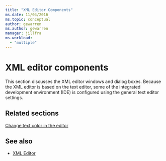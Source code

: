 ```yaml
---
title: "XML Editor Components"
ms.date: 11/04/2016
ms.topic: conceptual
author: gewarren
ms.author: gewarren
manager: jillfra
ms.workload:
  - "multiple"
---
```

# XML editor components

This section discusses the XML editor windows and dialog boxes. Because the XML editor is based on the text editor, some of the integrated development environment (IDE) is configured using the general text editor settings.

## Related sections

[Change text color in the editor](../ide/quickstart-personalize-the-ide.md#change-text-color)

## See also

- [XML Editor](../xml-tools/xml-editor.md)
